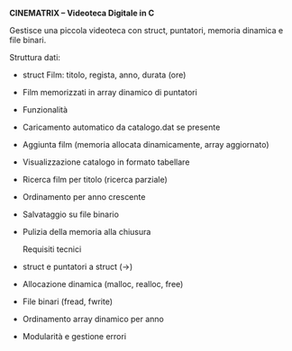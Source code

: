 **CINEMATRIX – Videoteca Digitale in C**

Gestisce una piccola videoteca con struct, puntatori, memoria dinamica e file binari.

Struttura dati:

- struct Film: titolo, regista, anno, durata (ore)

- Film memorizzati in array dinamico di puntatori

- Funzionalità

- Caricamento automatico da catalogo.dat se presente

- Aggiunta film (memoria allocata dinamicamente, array aggiornato)

- Visualizzazione catalogo in formato tabellare

- Ricerca film per titolo (ricerca parziale)

- Ordinamento per anno crescente

- Salvataggio su file binario

- Pulizia della memoria alla chiusura


  Requisiti tecnici

- struct e puntatori a struct (->)

- Allocazione dinamica (malloc, realloc, free)

- File binari (fread, fwrite)

- Ordinamento array dinamico per anno

- Modularità e gestione errori